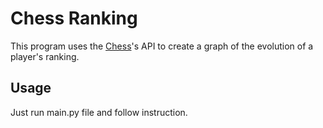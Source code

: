 # Chess Ranking
This program uses the [Chess](https://www.chess.com/news/view/published-data-api#pubapi-endpoint-player-is-online)'s API to create a graph of the evolution of a player's ranking.
## Usage
Just run main.py file and follow instruction.
